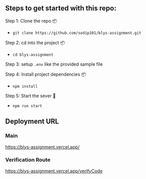 ## Steps to get started with this repo:

Step 1: Clone the repo 📦

- `git clone https://github.com/sodip101/blys-assignment.git`

Step 2: cd into the project 📦

- `cd blys-assignment`

Step 3: setup `.env` like the provided sample file

Step 4: Install project dependencies 📦

- `npm install`

Step 5: Start the sever 🚀

- `npm run start`

## Deployment URL

### Main

https://blys-assignment.vercel.app/

### Verification Route

https://blys-assignment.vercel.app/verifyCode
